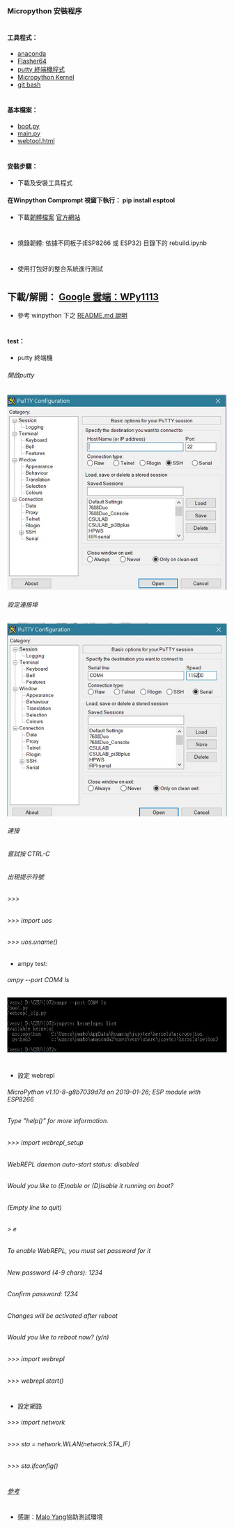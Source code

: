 ### Micropython 安裝程序
#
#### 工具程式：
* [anaconda](https://www.anaconda.com/distribution/)
* [Flasher64](https://github.com/nodemcu/nodemcu-flasher/tree/master/Win64/Release)
* [putty 終端機程式](https://www.chiark.greenend.org.uk/~sgtatham/putty/latest.html)
* [Micropython Kernel](https://github.com/goatchurchprime/jupyter_micropython_kernel.git)
* [git bash](https://git-scm.com/download/win)
#
#### 基本檔案：
* [boot.py](https://github.com/jumbokh/micropython_class/blob/master/Install/boot.py)
* [main.py](https://github.com/jumbokh/micropython_class/blob/master/Install/main.py)
* [webtool.html](https://github.com/jumbokh/micropython_class/blob/master/Install/webtool.html)
#
#### 安裝步驟：
* 下載及安裝工具程式 
####  在Winpython Comprompt 視窗下執行： pip install esptool
* 下載[韌體檔案](https://github.com/jumbokh/micropython_class/blob/master/micropython_class/binary/esp8266-20190125-v1.10.bin)  [官方網站](http://micropython.org/download)
#
*  燒錄韌體: 依據不同板子(ESP8266 或 ESP32) 目錄下的 rebuild.ipynb
#
* 使用打包好的整合系統進行測試
#
## 下載/解開： [Google 雲端：WPy1113](https://drive.google.com/open?id=1KoLkMRPrjQ207YSfmPrZFmiKUEiczzry)
* 參考 winpython 下之 [README.md 說明](https://github.com/jumbokh/micropython_class/blob/master/winpython/README.md)
#
#### test：
* putty 終端機
###### 開啟putty
![image](ESP32/images/putty.JPG)
###### 設定連接埠
![image](ESP32/images/putty_serial.JPG)
###### 連接
###### 嘗試按 CTRL-C
###### 出現提示符號
###### >>> 
###### >>> import uos
###### >>> uos.uname()

* ampy test:
###### ampy --port COM4 ls
![image](ESP32/images/kernels.JPG)
#
* 設定 webrepl
###### MicroPython v1.10-8-g8b7039d7d on 2019-01-26; ESP module with ESP8266
###### Type "help()" for more information.
###### >>> import webrepl_setup
###### WebREPL daemon auto-start status: disabled
######
###### Would you like to (E)nable or (D)isable it running on boot?
###### (Empty line to quit)
###### > e
###### To enable WebREPL, you must set password for it
###### New password (4-9 chars): 1234
###### Confirm password: 1234
###### Changes will be activated after reboot
###### Would you like to reboot now? (y/n)
###### >>> import webrepl
###### >>> webrepl.start()
#
* 設定網路
###### >>> import network
###### >>> sta = network.WLAN(network.STA_IF)
###### >>> sta.ifconfig()
#
###### [參考](https://www.instructables.com/id/Micropython-on-ESP-Using-Jupyter/)
#
* 感謝：[Malo Yang](https://www.facebook.com/yang.malo.5)協助測試環境
#
